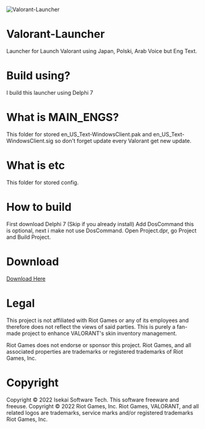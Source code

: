 ![Valorant-Launcher](https://socialify.git.ci/diona-katzlein/Valorant-Launcher/image?description=1&font=Source%20Code%20Pro&forks=1&issues=1&language=1&name=1&owner=1&pattern=Solid&pulls=1&stargazers=1&theme=Auto)
# Valorant-Launcher
Launcher for Launch Valorant using Japan, Polski, Arab Voice but Eng Text.

# Build using?
I build this launcher using Delphi 7

# What is MAIN_ENGS?
This folder for stored en_US_Text-WindowsClient.pak and en_US_Text-WindowsClient.sig so don't forget update every Valorant get new update.

# What is etc
This folder for stored config.

# How to build
First download Delphi 7 (Skip if you already install)
Add DosCommand this is optional, next i make not use DosCommand.
Open Project.dpr, go Project and Build Project.

# Download
[Download Here](https://github.com/isekai-id/Valorant-Launcher/releases)

# Legal
This project is not affiliated with Riot Games or any of its employees and therefore does not reflect the views of said parties. This is purely a fan-made project to enhance VALORANT's skin inventory management.

Riot Games does not endorse or sponsor this project. Riot Games, and all associated properties are trademarks or registered trademarks of Riot Games, Inc.

# Copyright
Copyright © 2022 Isekai Software Tech. This software freeware and freeuse.
Copyright © 2022 Riot Games, Inc. Riot Games, VALORANT, and all related logos are trademarks, service marks and/or registered trademarks Riot Games, Inc.
